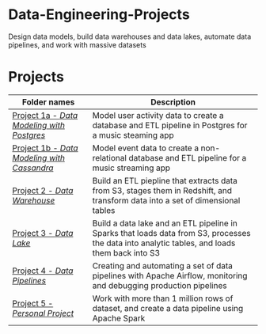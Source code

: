 # Data-Engineering-Projects
Design data models, build data warehouses and data lakes, automate data pipelines, and work with massive datasets

# Projects


**Folder names** | **Description**
----------------- | ---------------
[Project 1a - *Data Modeling with Postgres*](https://github.com/cathydo178/Data-Engineering-Projects/tree/master/Project%201%20-%20Data%20Modeling/Project%201a%20-%20Data%20Modeling%20with%20PostgresSQL) | Model user activity data to create a database and ETL pipeline in Postgres for a music steaming app
[Project 1b - *Data Modeling with Cassandra*](https://github.com/cathydo178/Data-Engineering-Projects/tree/master/Project%201%20-%20Data%20Modeling/Project%201b%20-%20Data%20Modeling%20with%20Cassandra) | Model event data to create a non-relational database and ETL pipeline for a music streaming app
[Project 2 - *Data Warehouse*](https://github.com/cathydo178/Data-Engineering-Projects/tree/master/Project%202%20-%20Data%20Warehouse) | Build an ETL piepline that extracts data from S3, stages them in Redshift, and transform data into a set of dimensional tables
[Project 3 - *Data Lake*](https://github.com/cathydo178/Data-Engineering-Projects/tree/master/Project%203%20-%20Data%20Lake) | Build a data lake and an ETL pipeline in Sparks that loads data from S3, processes the data into analytic tables, and loads them back into S3
[Project 4 - *Data Pipelines*](https://github.com/cathydo178/Data-Engineering-Projects/tree/master/Project%204%20-%20Data%20pipeline) | Creating and automating a set of data pipelines with Apache Airflow, monitoring and debugging production pipelines
[Project 5 - *Personal Project*](https://github.com/cathydo178/Data-Engineering-Projects/tree/master/Project%205%20-%20Personal%20Project) | Work with more than 1 million rows of dataset, and create a data pipeline using Apache Spark
